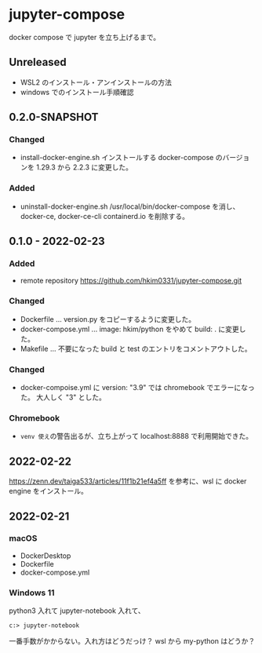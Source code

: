 # jupyter-compose

docker compose で jupyter を立ち上げるまで。

## Unreleased
- WSL2 のインストール・アンインストールの方法
- windows でのインストール手順確認


## 0.2.0-SNAPSHOT
### Changed
- install-docker-engine.sh
  インストールする docker-compose のバージョンを 1.29.3 から 2.2.3 に変更した。
### Added
- uninstall-docker-engine.sh
  /usr/local/bin/docker-compose を消し、
  docker-ce, docker-ce-cli containerd.io を削除する。

## 0.1.0 - 2022-02-23
### Added
- remote repository https://github.com/hkim0331/jupyter-compose.git

### Changed
- Dockerfile ... version.py をコピーするように変更した。
- docker-compose.yml ...  image: hkim/python をやめて build: . に変更した。
- Makefile ... 不要になった build と test のエントリをコメントアウトした。

### Changed
- docker-compoise.yml に version: "3.9" では chromebook でエラーになった。
  大人しく "3" とした。

### Chromebook
- `venv 使え`の警告出るが、立ち上がって localhost:8888 で利用開始できた。

## 2022-02-22

https://zenn.dev/taiga533/articles/11f1b21ef4a5ff
を参考に、wsl に docker engine をインストール。

## 2022-02-21
### macOS
* DockerDesktop
* Dockerfile
* docker-compose.yml

### Windows 11
python3 入れて jupyter-notebook 入れて、

    c:> jupyter-notebook

一番手数がかからない。入れ方はどうだっけ？
wsl から my-python はどうか？
